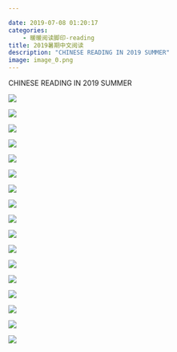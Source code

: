 ```yaml
---

date: 2019-07-08 01:20:17
categories:
    - 暖暖阅读脚印-reading
title: 2019暑期中文阅读
description: "CHINESE READING IN 2019 SUMMER"
image: image_0.png
---
```


CHINESE READING IN 2019 SUMMER

  


![](image_0.png)

![](image_1.png)

![](image_2.png)

![](image_3.png)

![](image_4.png)

![](image_5.png)

![](image_6.png)

![](image_7.png)

![](image_8.png)

![](image_9.png)

![](image_10.png)

![](image_11.png)

![](image_12.png)

![](image_13.png)

![](image_14.png)

![](image_15.png)

![](image_16.png)
